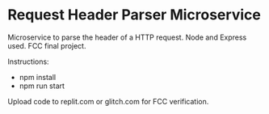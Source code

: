 # Request Header Parser Microservice

Microservice to parse the header of a HTTP request. Node and Express used. FCC final project. 

Instructions:

- npm install
- npm run start

Upload code to replit.com or glitch.com for FCC verification.
